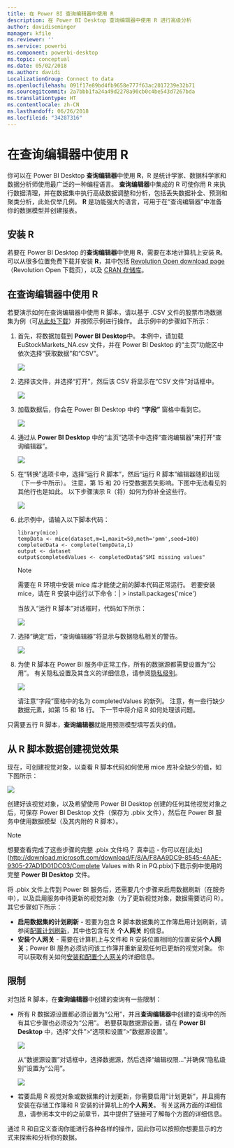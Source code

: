 ```yaml
---
title: 在 Power BI 查询编辑器中使用 R
description: 在 Power BI Desktop 查询编辑器中使用 R 进行高级分析
author: davidiseminger
manager: kfile
ms.reviewer: ''
ms.service: powerbi
ms.component: powerbi-desktop
ms.topic: conceptual
ms.date: 05/02/2018
ms.author: davidi
LocalizationGroup: Connect to data
ms.openlocfilehash: 091f17e89bd4fb9658e777f63ac2017239e32b71
ms.sourcegitcommit: 2a7bbb1fa24a49d2278a90cb0c4be543d7267bda
ms.translationtype: HT
ms.contentlocale: zh-CN
ms.lasthandoff: 06/26/2018
ms.locfileid: "34287316"
---
```

# <a name="using-r-in-query-editor"></a>在查询编辑器中使用 R
你可以在 Power BI Desktop **查询编辑器**中使用 **R**，R 是统计学家、数据科学家和数据分析师使用最广泛的一种编程语言。 **查询编辑器**中集成的 R 可使你用 R 来执行数据清理，并在数据集中执行高级数据调整和分析，包括丢失数据补全、预测和聚类分析，此处仅举几例。 **R** 是功能强大的语言，可用于在“查询编辑器”中准备你的数据模型并创建报表。

## <a name="installing-r"></a>安装 R
若要在 Power BI Desktop 的**查询编辑器**中使用 **R**，需要在本地计算机上安装 **R**。 可以从很多位置免费下载并安装 **R**，其中包括 [Revolution Open download page](https://mran.revolutionanalytics.com/download/)（Revolution Open 下载页），以及 [CRAN 存储库](https://cran.r-project.org/bin/windows/base/)。

## <a name="using-r-in-query-editor"></a>在查询编辑器中使用 R
若要演示如何在查询编辑器中使用 R 脚本，请以基于 .CSV 文件的股票市场数据集为例（可[从此处下载](http://download.microsoft.com/download/F/8/A/F8AA9DC9-8545-4AAE-9305-27AD1D01DC03/EuStockMarkets_NA.csv)）并按照示例进行操作。 此示例中的步骤如下所示：

1. 首先，将数据加载到 **Power BI Desktop**中。 本例中，请加载 EuStockMarkets_NA.csv 文件，并在 Power BI Desktop 的“主页”功能区中依次选择“获取数据”和“CSV”。
   
   ![](media/desktop-r-in-query-editor/r-in-query-editor_1.png)
2. 选择该文件，并选择“打开”，然后该 CSV 将显示在“CSV 文件”对话框中。
   
   ![](media/desktop-r-in-query-editor/r-in-query-editor_2.png)
3. 加载数据后，你会在 Power BI Desktop 中的 **“字段”** 窗格中看到它。
   
   ![](media/desktop-r-in-query-editor/r-in-query-editor_3.png)
4. 通过从 **Power BI Desktop** 中的“主页”选项卡中选择“查询编辑器”来打开“查询编辑器”。
   
   ![](media/desktop-r-in-query-editor/r-in-query-editor_4.png)
5. 在“转换”选项卡中，选择“运行 R 脚本”，然后“运行 R 脚本”编辑器随即出现（下一步中所示）。 注意，第 15 和 20 行受数据丢失影响。下图中无法看见的其他行也是如此。 以下步骤演示 R（将）如何为你补全这些行。
   
   ![](media/desktop-r-in-query-editor/r-in-query-editor_5d.png)
6. 此示例中，请输入以下脚本代码：
   
       library(mice)
       tempData <- mice(dataset,m=1,maxit=50,meth='pmm',seed=100)
       completedData <- complete(tempData,1)
       output <- dataset
       output$completedValues <- completedData$"SMI missing values"
   
   > [!NOTE]
   > 需要在 R 环境中安装 mice 库才能使之前的脚本代码正常运行。 若要安装 mice，请在 R 安装中运行以下命令：|      > install.packages('mice')
   > 
   > 
   
   当放入“运行 R 脚本”对话框时，代码如下所示：
   
   ![](media/desktop-r-in-query-editor/r-in-query-editor_5b.png)
7. 选择“确定”后，“查询编辑器”将显示与数据隐私相关的警告。
   
   ![](media/desktop-r-in-query-editor/r-in-query-editor_6.png)
8. 为使 R 脚本在 Power BI 服务中正常工作，所有的数据源都需要设置为“公用”。 有关隐私设置及其含义的详细信息，请参阅[隐私级别](desktop-privacy-levels.md)。
   
   ![](media/desktop-r-in-query-editor/r-in-query-editor_7.png)
   
   请注意“字段”窗格中的名为 completedValues 的新列。 注意，有一些行缺少数据元素，如第 15 和 18 行。 下一节中将介绍 R 如何处理该问题。
   

只需要五行 R 脚本，**查询编辑器**就能用预测模型填写丢失的值。

## <a name="creating-visuals-from-r-script-data"></a>从 R 脚本数据创建视觉效果
现在，可创建视觉对象，以查看 R 脚本代码如何使用 mice 库补全缺少的值，如下图所示：

![](media/desktop-r-in-query-editor/r-in-query-editor_8a.png)

创建好该视觉对象，以及希望使用 Power BI Desktop 创建的任何其他视觉对象之后，可保存 Power BI Desktop 文件（保存为 .pbix 文件），然后在 Power BI 服务中使用数据模型（及其内附的 R 脚本）。

> [!NOTE]
> 想要查看完成了这些步骤的完整 .pbix 文件吗？ 真幸运 - 你可以在[此处](http://download.microsoft.com/download/F/8/A/F8AA9DC9-8545-4AAE-9305-27AD1D01DC03/Complete Values with R in PQ.pbix)下载示例中使用的完整 **Power BI Desktop** 文件。
> 
> 

将 .pbix 文件上传到 Power BI 服务后，还需要几个步骤来启用数据刷新（在服务中），以及启用服务中待更新的视觉对象（为了更新视觉对象，数据需要访问 R）。 其它步骤如下所示：

* **启用数据集的计划刷新** - 若要为包含 R 脚本数据集的工作簿启用计划刷新，请参阅[配置计划刷新](refresh-scheduled-refresh.md)，其中也包含有关 **个人网关** 的信息。
* **安装个人网关** - 需要在计算机上与文件和 R 安装位置相同的位置安装**个人网关**；Power BI 服务必须访问该工作簿并重新呈现任何已更新的视觉对象。 你可以获取有关如何[安装和配置个人网关](personal-gateway.md)的详细信息。

## <a name="limitations"></a>限制
对包括 R 脚本，在**查询编辑器**中创建的查询有一些限制：

* 所有 R 数据源设置都必须设置为“公用”，并且**查询编辑器**中创建的查询中的所有其它步骤也必须设为“公用”。 若要获取数据源设置，请在 **Power BI Desktop** 中，选择“文件”>“选项和设置”>“数据源设置”。
  
  ![](media/desktop-r-in-query-editor/r-in-query-editor_9.png)
  
  从“数据源设置”对话框中，选择数据源，然后选择“编辑权限...”并确保“隐私级别”设置为“公用”。
  
  ![](media/desktop-r-in-query-editor/r-in-query-editor_10.png)    
* 若要启用 R 视觉对象或数据集的计划更新，你需要启用“计划更新”，并且拥有安装在存储工作簿和 R 安装的计算机上的**个人网关**。 有关这两方面的详细信息，请参阅本文中的之前章节，其中提供了链接可了解每个方面的详细信息。

通过 R 和自定义查询你能进行各种各样的操作，因此你可以按照你想要显示的方式来探索和分析你的数据。

